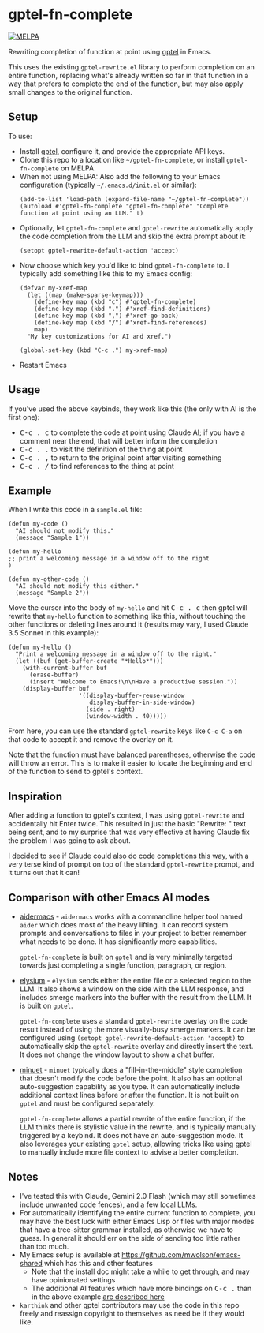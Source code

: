 # gptel-fn-complete

[![MELPA](https://melpa.org/packages/gptel-fn-complete-badge.svg)](https://melpa.org/#/gptel-fn-complete)

Rewriting completion of function at point using
[gptel](https://github.com/karthink/gptel) in Emacs.

This uses the existing `gptel-rewrite.el` library to perform completion on an
entire function, replacing what's already written so far in that function in a
way that prefers to complete the end of the function, but may also apply small
changes to the original function.

## Setup

To use:

* Install [gptel](https://github.com/karthink/gptel), configure it, and provide
  the appropriate API keys.
* Clone this repo to a location like `~/gptel-fn-complete`, or install
  `gptel-fn-complete` on MELPA.
* When not using MELPA: Also add the following to your Emacs configuration
  (typically `~/.emacs.d/init.el` or similar):
  ```elisp
  (add-to-list 'load-path (expand-file-name "~/gptel-fn-complete"))
  (autoload #'gptel-fn-complete "gptel-fn-complete" "Complete function at point using an LLM." t)
  ```
* Optionally, let `gptel-fn-complete` and `gptel-rewrite` automatically apply
  the code completion from the LLM and skip the extra prompt about it:
  ```elisp
  (setopt gptel-rewrite-default-action 'accept)
  ```
* Now choose which key you'd like to bind `gptel-fn-complete` to. I typically
  add something like this to my Emacs config:
  ```elisp
  (defvar my-xref-map
    (let ((map (make-sparse-keymap)))
      (define-key map (kbd "c") #'gptel-fn-complete)
      (define-key map (kbd ".") #'xref-find-definitions)
      (define-key map (kbd ",") #'xref-go-back)
      (define-key map (kbd "/") #'xref-find-references)
      map)
    "My key customizations for AI and xref.")

  (global-set-key (kbd "C-c .") my-xref-map)
  ```
* Restart Emacs

## Usage

If you've used the above keybinds, they work like this (the only with AI is the
first one):

* <kbd>C-c . c</kbd> to complete the code at point using Claude AI; if you have
  a comment near the end, that will better inform the completion
* <kbd>C-c . .</kbd> to visit the definition of the thing at point
* <kbd>C-c . ,</kbd> to return to the original point after visiting something
* <kbd>C-c . /</kbd> to find references to the thing at point

## Example

When I write this code in a `sample.el` file:

```elisp
(defun my-code ()
  "AI should not modify this."
  (message "Sample 1"))

(defun my-hello
;; print a welcoming message in a window off to the right
)

(defun my-other-code ()
  "AI should not modify this either."
  (message "Sample 2"))
```

Move the cursor into the body of `my-hello` and hit <kbd>C-c . c</kbd> then
gptel will rewrite that `my-hello` function to something like this, without
touching the other functions or deleting lines around it (results may vary, I
used Claude 3.5 Sonnet in this example):

```elisp
(defun my-hello ()
  "Print a welcoming message in a window off to the right."
  (let ((buf (get-buffer-create "*Hello*")))
    (with-current-buffer buf
      (erase-buffer)
      (insert "Welcome to Emacs!\n\nHave a productive session."))
    (display-buffer buf
                    '((display-buffer-reuse-window
                       display-buffer-in-side-window)
                      (side . right)
                      (window-width . 40)))))
```

From here, you can use the standard `gptel-rewrite` keys like `C-c C-a` on that
code to accept it and remove the overlay on it.

Note that the function must have balanced parentheses, otherwise the code will
throw an error. This is to make it easier to locate the beginning and end of the
function to send to gptel's context.

## Inspiration

After adding a function to gptel's context, I was using `gptel-rewrite` and
accidentally hit Enter twice.  This resulted in just the basic "Rewrite: " text
being sent, and to my surprise that was very effective at having Claude fix the
problem I was going to ask about.

I decided to see if Claude could also do code completions this way, with a very
terse kind of prompt on top of the standard `gptel-rewrite` prompt, and it turns
out that it can!

## Comparison with other Emacs AI modes

* [aidermacs](https://github.com/MatthewZMD/aidermacs) - `aidermacs` works with
  a commandline helper tool named `aider` which does most of the heavy
  lifting. It can record system prompts and conversations to files in your
  project to better remember what needs to be done. It has significantly more
  capabilities.

  `gptel-fn-complete` is built on `gptel` and is very minimally targeted towards
  just completing a single function, paragraph, or region.

* [elysium](https://github.com/lanceberge/elysium) - `elysium` sends either the
  entire file or a selected region to the LLM. It also shows a window on the
  side with the LLM response, and includes smerge markers into the buffer with
  the result from the LLM. It is built on `gptel`.

  `gptel-fn-complete` uses a standard `gptel-rewrite` overlay on the code result
  instead of using the more visually-busy smerge markers. It can be configured
  using `(setopt gptel-rewrite-default-action 'accept)` to automatically skip the
  `gptel-rewrite` overlay and directly insert the text. It does not change the
  window layout to show a chat buffer.

* [minuet](https://github.com/milanglacier/minuet-ai.el) - `minuet` typically
  does a "fill-in-the-middle" style completion that doesn't modify the code
  before the point. It also has an optional auto-suggestion capability as you
  type. It can automatically include additional context lines before or after
  the function. It is not built on `gptel` and must be configured separately.

  `gptel-fn-complete` allows a partial rewrite of the entire function, if the
  LLM thinks there is stylistic value in the rewrite, and is typically manually
  triggered by a keybind. It does not have an auto-suggestion mode. It also
  leverages your existing `gptel` setup, allowing tricks like using gptel to
  manually include more file context to advise a better completion.

## Notes

* I've tested this with Claude, Gemini 2.0 Flash (which may still sometimes
  include unwanted code fences), and a few local LLMs.
* For automatically identifying the entire current function to complete, you may
  have the best luck with either Emacs Lisp or files with major modes that have
  a tree-sitter grammar installed, as otherwise we have to guess.  In general it
  should err on the side of sending too little rather than too much.
* My Emacs setup is available at https://github.com/mwolson/emacs-shared which
  has this and other features
  * Note that the install doc might take a while to get through, and may have
    opinionated settings
  * The additional AI features which have more bindings on <kbd>C-c .</kbd> than
    in the above example
    [are described here](https://github.com/mwolson/emacs-shared/blob/master/doc/tips.md#using-ai-and-finding-definitions)
* `karthink` and other gptel contributors may use the code in this repo freely
  and reassign copyright to themselves as need be if they would like.

